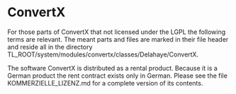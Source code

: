 # ConvertX

For those parts of ConvertX that not licensed under the LGPL the following terms are relevant. The meant parts and
files are marked in their file header and reside all in the directory
TL_ROOT/system/modules/convertx/classes/Delahaye/ConvertX.

The software ConvertX is distributed as a rental product. Because it is a German product the rent contract exists only
in German. Please see the file KOMMERZIELLE_LIZENZ.md for a complete version of its contents.
